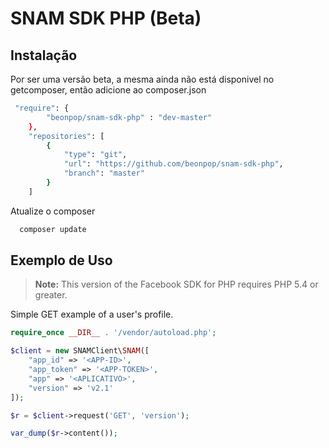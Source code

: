 # SNAM SDK PHP (Beta)


## Instalação

Por ser uma versão beta, a mesma ainda não está disponivel no getcomposer, então adicione ao composer.json
```sh
 "require": {
        "beonpop/snam-sdk-php" : "dev-master"
    },
    "repositories": [
        {
            "type": "git",
            "url": "https://github.com/beonpop/snam-sdk-php",
            "branch": "master"
        }
    ]
```

Atualize o composer
```sh
  composer update
```

## Exemplo de Uso

> **Note:** This version of the Facebook SDK for PHP requires PHP 5.4 or greater.

Simple GET example of a user's profile.

```php
require_once __DIR__ . '/vendor/autoload.php';

$client = new SNAMClient\SNAM([
    "app_id" => '<APP-ID>',
    "app_token" => '<APP-TOKEN>',
    "app" => '<APLICATIVO>',
    "version" => 'v2.1'
]);

$r = $client->request('GET', 'version');

var_dump($r->content());
```
